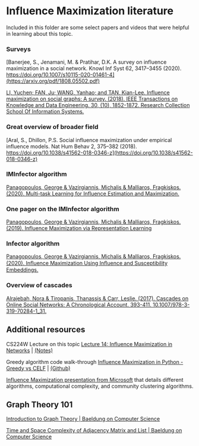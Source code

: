 

#  Influence Maximization literature

Included in this folder are some select papers and videos that were helpful in learning about this topic. 

### Surveys

[Banerjee, S., Jenamani, M. & Pratihar, D.K. A survey on influence maximization in a social network. Knowl Inf Syst 62, 3417–3455 (2020). https://doi.org/10.1007/s10115-020-01461-4](https://arxiv.org/pdf/1808.05502.pdf)

[LI, Yuchen; FAN, Ju; WANG, Yanhao; and TAN, Kian-Lee. Influence maximization on social graphs: A survey. (2018). IEEE Transactions on Knowledge and Data Engineering. 30, (10), 1852-1872. Research Collection School Of Information Systems.](https://ink.library.smu.edu.sg/cgi/viewcontent.cgi?article=4983&context=sis_research)

### Great overview of broader field

[Aral, S., Dhillon, P.S. Social influence maximization under empirical influence models. Nat Hum Behav 2, 375–382 (2018). https://doi.org/10.1038/s41562-018-0346-z](https://doi.org/10.1038/s41562-018-0346-z)

### **IMInfector algorithm** 

[Panagopoulos, George & Vazirgiannis, Michalis & Malliaros, Fragkiskos. (2020). Multi-task Learning for Influence Estimation and Maximization.](https://arxiv.org/abs/1904.08804)

### One pager on the **IMInfector algorithm**

[Panagopoulos, George & Vazirgiannis, Michalis & Malliaros, Fragkiskos. (2019). Influence Maximization via Representation Learning](https://www.researchgate.net/publication/332522558_Influence_Maximization_via_Representation_Learning)

### **Infector** algorithm

[Panagopoulos, George & Vazirgiannis, Michalis & Malliaros, Fragkiskos. (2020). Inﬂuence Maximization Using Inﬂuence and Susceptibility Embeddings.](https://ojs.aaai.org/index.php/ICWSM/article/view/7319)

### Overview of cascades

[Alrajebah, Nora & Tiropanis, Thanassis & Carr, Leslie. (2017). Cascades on Online Social Networks: A Chronological Account. 393-411. 10.1007/978-3-319-70284-1_31.](https://www.researchgate.net/publication/320759941_Cascades_on_Online_Social_Networks_A_Chronological_Account)

## Additional resources

CS224W Lecture on this topic
[Lecture 14:  Influence Maximization in Networks](https://www.youtube.com/watch?v=hstYPmdW8PU) | [(Notes)](https://www.youtube.com/watch?v=hstYPmdW8PU)

Greedy algorithm code walk-through
[Influence Maximization in Python - Greedy vs CELF](https://hautahi.com/im_greedycelf) | [(Github)](https://github.com/hautahi/IM_GreedyCELF)

[Influence Maximization presentation from Microsoft](https://www.microsoft.com/en-us/research/wp-content/uploads/2016/07/kdd12-tutorial-inf-part-iii.pdf) that details different algorithms, computational complexity, and community clustering algorithms.

## Graph Theory 101

[Introduction to Graph Theory | Baeldung on Computer Science](https://www.baeldung.com/cs/graph-theory-intro)

[Time and Space Complexity of Adjacency Matrix and List | Baeldung on Computer Science](https://www.baeldung.com/cs/adjacency-matrix-list-complexity)


